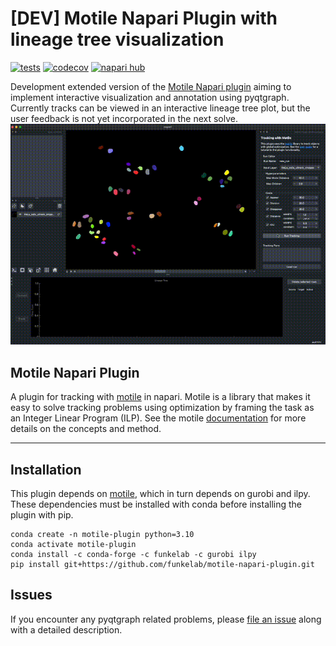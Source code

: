 # [DEV] Motile Napari Plugin with lineage tree visualization

[![tests](https://github.com/funkelab/motile-napari-plugin/workflows/tests/badge.svg)](https://github.com/funkelab/motile-napari-plugin/actions)
[![codecov](https://codecov.io/gh/funkelab/motile-napari-plugin/branch/main/graph/badge.svg)](https://codecov.io/gh/funkelab/motile-napari-plugin)
[![napari hub](https://img.shields.io/endpoint?url=https://api.napari-hub.org/shields/motile-plugin)](https://napari-hub.org/plugins/motile-plugin)


Development extended version of the [Motile Napari plugin](https://github.com/funkelab/motile_napari_plugin) aiming to implement interactive visualization and annotation using pyqtgraph. Currently tracks can be viewed in an interactive lineage tree plot, but the user feedback is not yet incorporated in the next solve. 
![](docs/images/motile_pyqtgraph.gif)

## Motile Napari Plugin

A plugin for tracking with [motile](https://github.com/funkelab/motile) in napari. 
Motile is a library that makes it easy to solve tracking problems using optimization 
by framing the task as an Integer Linear Program (ILP).
See the motile [documentation](https://funkelab.github.io/motile) 
for more details on the concepts and method.

----------------------------------

## Installation

This plugin depends on [motile](https://github.com/funkelab/motile), which in 
turn depends on gurobi and ilpy. These dependencies must be installed with 
conda before installing the plugin with pip.

    conda create -n motile-plugin python=3.10
    conda activate motile-plugin
    conda install -c conda-forge -c funkelab -c gurobi ilpy
    pip install git+https://github.com/funkelab/motile-napari-plugin.git

## Issues

If you encounter any pyqtgraph related problems, please 
[file an issue](https://github.com/AnniekStok/motile_napari_plugin/issues)
along with a detailed description.
